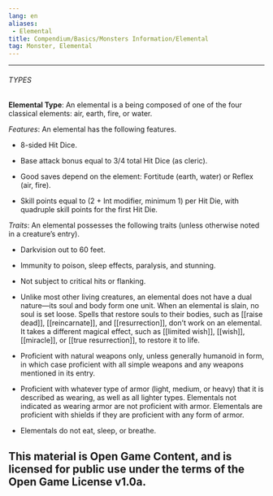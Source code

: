 ```yaml
---
lang: en
aliases:
 - Elemental
title: Compendium/Basics/Monsters Information/Elemental
tag: Monster, Elemental
---
```


---

###### TYPES

**Elemental Type**: An elemental is a being composed of one of the four classical elements: air, earth, fire, or water.

_Features_: An elemental has the following features.

- 8-sided Hit Dice.
    
- Base attack bonus equal to 3/4 total Hit Dice (as cleric).
    
- Good saves depend on the element: Fortitude (earth, water) or Reflex (air, fire).
    
- Skill points equal to (2 + Int modifier, minimum 1) per Hit Die, with quadruple skill points for the first Hit Die.
    

_Traits_: An elemental possesses the following traits (unless otherwise noted in a creature’s entry).

- Darkvision out to 60 feet.
    
- Immunity to poison, sleep effects, paralysis, and stunning.
    
- Not subject to critical hits or flanking.
    
- Unlike most other living creatures, an elemental does not have a dual nature—its soul and body form one unit. When an elemental is slain, no soul is set loose. Spells that restore souls to their bodies, such as [[raise dead]], [[reincarnate]], and [[resurrection]], don’t work on an elemental. It takes a different magical effect, such as [[limited wish]], [[wish]], [[miracle]], or [[true resurrection]], to restore it to life.
    
- Proficient with natural weapons only, unless generally humanoid in form, in which case proficient with all simple weapons and any weapons mentioned in its entry.
    
- Proficient with whatever type of armor (light, medium, or heavy) that it is described as wearing, as well as all lighter types. Elementals not indicated as wearing armor are not proficient with armor. Elementals are proficient with shields if they are proficient with any form of armor.
    
- Elementals do not eat, sleep, or breathe.
    
This material is Open Game Content, and is licensed for public use under the terms of the Open Game License v1.0a.
---
  